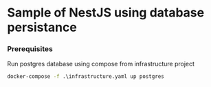 # Sample of NestJS using database persistance

### Prerequisites

Run postgres database using compose from infrastructure project
```cmd
docker-compose -f .\infrastructure.yaml up postgres
```